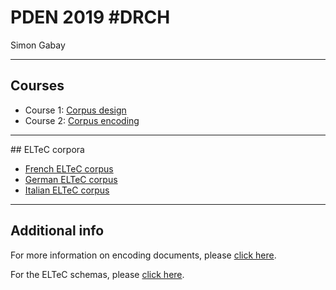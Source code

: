 # PDEN 2019 \#DRCH

Simon Gabay

---
## Courses
* Course 1: [Corpus design](https://github.com/gabays/Cours_Basel_2019/blob/master/Corpus_design/Corpus_design.md)
* Course 2: [Corpus encoding](https://github.com/gabays/Cours_Basel_2019/blob/master/Corpus_Encoding/Corpus_encoding.md)

---
## ELTeC corpora
* [French ELTeC corpus](https://zenodo.org/record/3528337)
* [German ELTeC corpus](https://zenodo.org/record/3543244)
* [Italian ELTeC corpus](https://zenodo.org/record/3543333)

---
## Additional info

For more information on encoding documents, please [click here](https://distantreading.github.io/Schema/eltec-0.html).

For the ELTeC schemas, please [click here](https://github.com/COST-ELTeC/Schemas).
